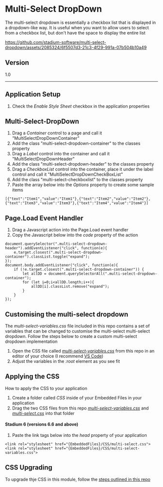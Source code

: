 # Multi-Select DropDown

The multi-select dropdown is essentially a checkbox list that is displayed in a dropdown-like way. It is useful when you want to allow users to select from a checkbox list, but don't have the space to display the entire list


https://github.com/stadium-software/multi-select-dropdown/assets/2085324/6f5507d3-21c3-4f29-991a-07b504b10a49


## Version
1.0

<hr>

## Application Setup
1. Check the *Enable Style Sheet* checkbox in the application properties

## Multi-Select-DropDown

1. Drag a *Container* control to a page and call it "MultiSelectDropDownContainer"
2. Add the class "multi-select-dropdown-container" to the classes property
3. Drag a *Label* control into the container and call it "MultiSelectDropDownHeader"
4. Add the class "multi-select-dropdown-header" to the classes property
5. Drag a *CheckboxList* control into the container, place it under the label control and call it "MultiSelectDropDownCheckBoxList"
6. Add the class "multi-select-checkboxlist" to the classes property
7. Paste the array below into the *Options* property to create some sample items
```
[{"text":"Item1","value":"Item1"},{"text":"Item2","value":"Item2"},{"text":"Item3","value":"Item3"},{"text":"Item4","value":"Item4"}]
```

## Page.Load Event Handler

1. Drag a Javascript action into the Page.Load event handler
2. Copy the Javascript below into the *code* property of the action
```
document.querySelector(".multi-select-dropdown-header").addEventListener("click", function(e){
	e.target.closest(".multi-select-dropdown-container").classList.toggle("expand");
});
document.body.addEventListener("click", function(e){
	if (!e.target.closest(".multi-select-dropdown-container")) {
		let allDD = document.querySelectorAll(".multi-select-dropdown-container");
		for (let i=0;i<allDD.length;i++){
			allDD[i].classList.remove("expand");
		}
	}
});
```

## Customising the multi-select dropdown
The *multi-select-variables.css* file included in this repo contains a set of variables that can be changed to customise the multi-select multi-select dropdown. Follow the steps below to create a custom multi-select dropdown implementation 
1. Open the CSS file called [*multi-select-variables.css*](multi-select-variables.css) from this repo in an editor of your choice (I recommend [VS Code](https://code.visualstudio.com/))
2. Adjust the variables in the *:root* element as you see fit

## Applying the CSS
How to apply the CSS to your application
1. Create a folder called *CSS* inside of your Embedded Files in your application
2. Drag the two CSS files from this repo [*multi-select-variables.css*](multi-select-variables.css) and [*multi-select.css*](multi-select.css) into that folder

#### Stadium 6 (versions 6.6 and above)
1. Paste the link tags below into the *head* property of your application
```
<link rel="stylesheet" href="{EmbeddedFiles}/CSS/multi-select.css">
<link rel="stylesheet" href="{EmbeddedFiles}/CSS/multi-select-variables.css">
``` 

## CSS Upgrading
To upgrade thje CSS in this module, follow the [steps outlined in this repo](https://github.com/stadium-software/samples-upgrading)
